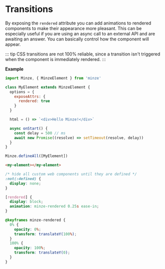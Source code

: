# Transitions

By exposing the `rendered` attribute you can add animations to rendered components to make their appearance more pleasant. This can be especially useful if you are using an async call to an external API and are awaiting an answer. You can basically control how the component will appear.

::: tip
CSS transitions are not 100% reliable, since a transition isn't triggered when the component is immediately rendered.
:::

**Example**

```js
import Minze, { MinzeElement } from 'minze'

class MyElement extends MinzeElement {
  options = {
    exposeAttrs: {
      rendered: true
    }
  }

  html = () => `<div>Hello Minze!</div>`

  async onStart() {
    const delay = 500 // ms
    await new Promise((resolve) => setTimeout(resolve, delay))
  }
}

Minze.defineAll([MyElement])
```

```html
<my-element></my-element>
```

```css
/* hide all custom web components until they are defined */
:not(:defined) {
  display: none;
}

[rendered] {
  display: block;
  animation: minze-rendered 0.25s ease-in;
}

@keyframes minze-rendered {
  0% {
    opacity: 0%;
    transform: translateY(100%);
  }
  100% {
    opacity: 100%;
    transform: translateY(0);
  }
}
```
